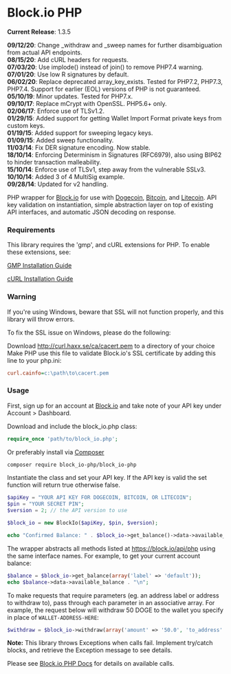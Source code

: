 Block.io PHP
===========

**Current Release**: 1.3.5

**09/12/20**: Change _withdraw and _sweep names for further disambiguation from actual API endpoints.  
**08/15/20**: Add cURL headers for requests.  
**07/03/20**: Use implode() instead of join() to remove PHP7.4 warning.  
**07/01/20**: Use low R signatures by default.  
**06/02/20**: Replace deprecated array_key_exists. Tested for PHP7.2, PHP7.3, PHP7.4. Support for earlier (EOL) versions of PHP is not guaranteed.  
**05/10/19**: Minor updates. Tested for PHP7.x.  
**09/10/17**: Replace mCrypt with OpenSSL. PHP5.6+ only.  
**02/06/17**: Enforce use of TLSv1.2.  
**01/29/15**: Added support for getting Wallet Import Format private keys from custom keys.  
**01/19/15**: Added support for sweeping legacy keys.  
**01/09/15**: Added sweep functionality.  
**11/03/14**: Fix DER signature encoding. Now stable.  
**18/10/14**: Enforcing Determinism in Signatures (RFC6979), also using BIP62 to hinder transaction malleability.  
**15/10/14**: Enforce use of TLSv1, step away from the vulnerable SSLv3.  
**10/10/14**: Added 3 of 4 MultiSig example.  
**09/28/14**: Updated for v2 handling.  

PHP wrapper for [Block.io](https://block.io/) for use with [Dogecoin](http://dogecoin.com/), [Bitcoin](http://bitcoin.org/), and [Litecoin](http://litecoin.org). API key validation on instantiation, simple abstraction layer on top of existing API interfaces, and automatic JSON decoding on response.

### Requirements

This library requires the 'gmp', and cURL extensions for PHP. To enable these extensions, see:
   
   [GMP Installation Guide](http://php.net/manual/en/gmp.installation.php)

   [cURL Installation Guide](http://php.net/manual/en/curl.installation.php)

### Warning

If you're using Windows, beware that SSL will not function properly, and this library will throw errors.  

To fix the SSL issue on Windows, please do the following:

Download http://curl.haxx.se/ca/cacert.pem to a directory of your choice  
Make PHP use this file to validate Block.io's SSL certificate by adding this line to your php.ini:

```ini
curl.cainfo=c:\path\to\cacert.pem
```

### Usage

First, sign up for an account at [Block.io](https://block.io/) and take note of your API key under Account > Dashboard.

Download and include the block_io.php class:

```php
require_once 'path/to/block_io.php';
```

Or preferably install via [Composer](https://getcomposer.org/)

```sh
composer require block_io-php/block_io-php
```

Instantiate the class and set your API key. If the API key is valid the set function will return true otherwise false.

```php
$apiKey = "YOUR API KEY FOR DOGECOIN, BITCOIN, OR LITECOIN";
$pin = "YOUR SECRET PIN";
$version = 2; // the API version to use

$block_io = new BlockIo($apiKey, $pin, $version);

echo "Confirmed Balance: " . $block_io->get_balance()->data->available_balance . "\n";
```

The wrapper abstracts all methods listed at https://block.io/api/php using the same interface names. For example, to get your current account balance:

```php
$balance = $block_io->get_balance(array('label' => 'default'));
echo $balance->data->available_balance . "\n";
```

To make requests that require parameters (eg. an address label or address to withdraw to), pass through each parameter in an associative array. For example, the request below will withdraw 50 DOGE to the wallet you specify in place of `WALLET-ADDRESS-HERE`:

```php
$withdraw = $block_io->withdraw(array('amount' => '50.0', 'to_address' => 'WALLET-ADDRESS-HERE'));
```

**Note:** This library throws Exceptions when calls fail. Implement try/catch blocks, and retrieve the Exception message to see details.


Please see [Block.io PHP Docs](https://block.io/api/simple/php) for details on available calls.

